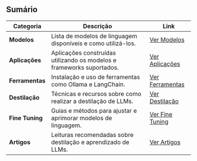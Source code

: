 ## Sumário

| Categoria       | Descrição                                                              | Link                                                    |
|-----------------|------------------------------------------------------------------------|---------------------------------------------------------|
| **Modelos**         | Lista de modelos de linguagem disponíveis e como utilizá-los.           | [Ver Modelos](./content/modelos/README.md)                        |
| **Aplicações**      | Aplicações construídas utilizando os modelos e frameworks suportados.   | [Ver Aplicações](./content/aplicacoes/README.md)                  |
| **Ferramentas**     | Instalação e uso de ferramentas como Ollama e LangChain.                | [Ver Ferramentas](./content/ferramentas/README.md)                |
| **Destilação**      | Técnicas e recursos sobre como realizar a destilação de LLMs.           | [Ver Destilação](./content/destilacao/README.md)                  |
| **Fine Tuning**     | Guias e métodos para ajustar e aprimorar modelos de linguagem.          | [Ver Fine Tuning](./content/finetuning/README.md)                |
| **Artigos**         | Leituras recomendadas sobre destilação e aprendizado de LLMs.           | [Ver Artigos](./content/artigos/README.md)                        |
